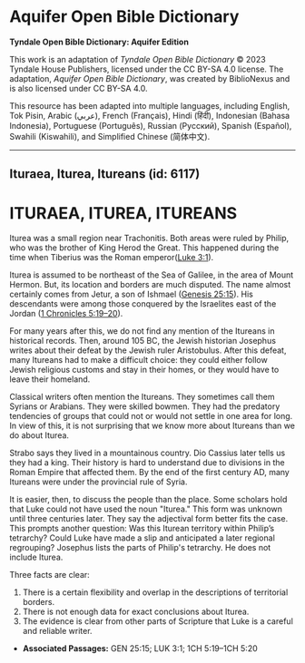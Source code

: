 # Aquifer Open Bible Dictionary

**Tyndale Open Bible Dictionary: Aquifer Edition**

This work is an adaptation of *Tyndale Open Bible Dictionary* © 2023 Tyndale House Publishers, licensed under the CC BY\-SA 4\.0 license. The adaptation, *Aquifer Open Bible Dictionary*, was created by BiblioNexus and is also licensed under CC BY\-SA 4\.0\.

This resource has been adapted into multiple languages, including English, Tok Pisin, Arabic (عربي), French (Français), Hindi (हिंदी), Indonesian (Bahasa Indonesia), Portuguese (Português), Russian (Русский), Spanish (Español), Swahili (Kiswahili), and Simplified Chinese (简体中文).



--------------------------------

## Ituraea, Iturea, Itureans (id: 6117)

ITURAEA, ITUREA, ITUREANS
=========================

Iturea was a small region near Trachonitis. Both areas were ruled by Philip, who was the brother of King Herod the Great. This happened during the time when Tiberius was the Roman emperor([Luke 3:1](https://ref.ly/Luke3:1)). 

Iturea is assumed to be northeast of the Sea of Galilee, in the area of Mount Hermon. But, its location and borders are much disputed. The name almost certainly comes from Jetur, a son of Ishmael ([Genesis 25:15](https://ref.ly/Gen25:15)). His descendants were among those conquered by the Israelites east of the Jordan ([1 Chronicles 5:19](https://ref.ly/1Chr5:19-1Chr5:20)[–](https://ref.ly/1Chr5:19-1Chr5:20)[20](https://ref.ly/1Chr5:19-1Chr5:20)). 

For many years after this, we do not find any mention of the Itureans in historical records. Then, around 105 BC, the Jewish historian Josephus writes about their defeat by the Jewish ruler Aristobulus. After this defeat, many Itureans had to make a difficult choice: they could either follow Jewish religious customs and stay in their homes, or they would have to leave their homeland.

Classical writers often mention the Itureans. They sometimes call them Syrians or Arabians. They were skilled bowmen. They had the predatory tendencies of groups that could not or would not settle in one area for long. In view of this, it is not surprising that we know more about Itureans than we do about Iturea.

Strabo says they lived in a mountainous country. Dio Cassius later tells us they had a king. Their history is hard to understand due to divisions in the Roman Empire that affected them. By the end of the first century AD, many Itureans were under the provincial rule of Syria.

It is easier, then, to discuss the people than the place. Some scholars hold that Luke could not have used the noun "Iturea." This form was unknown until three centuries later. They say the adjectival form better fits the case. This prompts another question: Was this Iturean territory within Philip’s tetrarchy? Could Luke have made a slip and anticipated a later regional regrouping? Josephus lists the parts of Philip's tetrarchy. He does not include Iturea.

Three facts are clear: 

1. There is a certain flexibility and overlap in the descriptions of territorial borders.
2. There is not enough data for exact conclusions about Iturea.
3. The evidence is clear from other parts of Scripture that Luke is a careful and reliable writer.

* **Associated Passages:** GEN 25:15; LUK 3:1; 1CH 5:19–1CH 5:20

